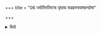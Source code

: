 +++
title = "06 ज्योतिरतिरात्रः पृष्ठ्यः षडहस्त्रयश्छन्दोमा"

+++

<details><summary>थिते</summary>

ज्योतिरतिरात्रः पृष्ठ्यः षडहस्त्रयश्छन्दोमा अतिरात्रः ६
</details>
